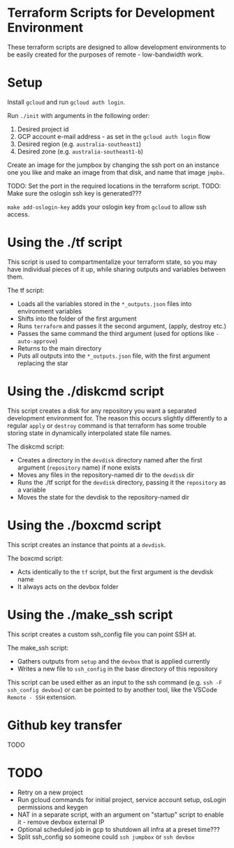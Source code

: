 # Terraform Scripts for Development Environment

These terraform scripts are designed to allow development environments to be easily created for the purposes of remote - low-bandwidth work.

# Setup

Install `gcloud` and run `gcloud auth login`.

Run `./init` with arguments in the following order:
1) Desired project id
2) GCP account e-mail address - as set in the `gcloud auth login` flow
3) Desired region (e.g. `australia-southeast1`)
4) Desired zone (e.g. `australia-southeast1-b`)

Create an image for the jumpbox by changing the ssh port on an instance one you like and make an image from that disk, and name that image `jmpbx`.

TODO: Set the port in the required locations in the terraform script.
TODO: Make sure the oslogin ssh key is generated???

`make add-oslogin-key` adds your oslogin key from `gcloud` to allow ssh access.

# Using the ./tf script

This script is used to compartmentalize your terraform state, so you may have individual pieces of it up, while sharing outputs and variables between them.

The tf script:
 - Loads all the variables stored in the `*_outputs.json` files into environment variables
 - Shifts into the folder of the first argument
 - Runs `terraform` and passes it the second argument, (apply, destroy etc.)
 - Passes the same command the third argument (used for options like `-auto-approve`)
 - Returns to the main directory
 - Puts all outputs into the `*_outputs.json` file, with the first argument replacing the star

# Using the ./diskcmd script

This script creates a disk for any repository you want a separated development environment for.  The reason this occurs slightly differently to a regular `apply` or `destroy` command is that terraform has some trouble storing state in dynamically interpolated state file names.

The diskcmd script:
 - Creates a directory in the `devdisk` directory named after the first argument (`repository` name) if none exists
 - Moves any files in the repository-named dir to the `devdisk` dir
 - Runs the ./tf script for the `devdisk` directory, passing it the `repository` as a variable
 - Moves the state for the devdisk to the repository-named dir

# Using the ./boxcmd script

This script creates an instance that points at a `devdisk`.

The boxcmd script:
 - Acts identically to the `tf` script, but the first argument is the devdisk name
 - It always acts on the devbox folder

 # Using the ./make_ssh script

This script creates a custom ssh_config file you can point SSH at.

The make_ssh script:
 - Gathers outputs from `setup` and the `devbox` that is applied currently
 - Writes a new file to `ssh_config` in the base directory of this repository

 This script can be used either as an input to the ssh command (e.g. `ssh -F ssh_config devbox`) or can be pointed to by another tool, like the VSCode `Remote - SSH` extension.

# Github key transfer

TODO

# TODO

* Retry on a new project
* Run gcloud commands for initial project, service account setup, osLogin permissions and keygen
* NAT in a separate script, with an argument on "startup" script to enable it - remove devbox external IP
* Optional scheduled job in gcp to shutdown all infra at a preset time???
* Split ssh_config so someone could `ssh jumpbox` or `ssh devbox`
